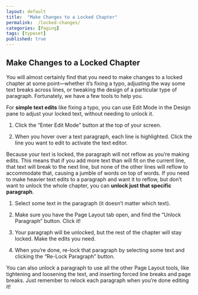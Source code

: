 ```yaml
---
layout: default
title:  "Make Changes to a Locked Chapter"
permalink:  /locked-changes/
categories: [Paging]
tags: [typeset]
published: true
---
```


<section data-type="chapter" class="hsecchapter" data-hederis-type="hsecchapter" id="locked-changes" data-pi-attrs="id: locked-changes; data-tags: typeset;" role="doc-chapter" data-tags="typeset" data-author-name=" " data-book-title=" " title="Make Changes to a Locked Chapter"><h1 data-hederis-type="hblkchaptitle" class="hblkchaptitle" id="pqyGmAcr8">Make Changes to a Locked Chapter</h1><p class="hblkp" data-hederis-type="hblkp" id="pKLtNCzHB">You will almost certainly find that you need to make changes to a locked chapter at some point&#8212;whether it&#8217;s fixing a typo, adjusting the way some text breaks across lines, or tweaking the design of a particular type of paragraph. Fortunately, we have a few tools to help you.</p><p class="hblkp" data-hederis-type="hblkp" id="pjuZUnJ2Q">For <strong class="hspanstrong" data-hederis-type="hspanstrong" id="pineENdLd">simple text edits</strong> like fixing a typo, you can use Edit Mode in the Design pane to adjust your locked text, without needing to unlock it. </p><ol class="hwprnumlist" data-hederis-type="hwprnumlist" id="pJ2W4qCAJ"><li class="hblkoli" data-hederis-type="hblkoli" id="li7COMuNsk"><p class="hblkoli" data-hederis-type="hblklip" id="pZIoUoadZ">Click the &#8220;Enter Edit Mode&#8221; button at the top of your screen.</p></li><li class="hblkoli" data-hederis-type="hblkoli" id="likqDKpcqQ"><p class="hblkoli" data-hederis-type="hblklip" id="pGCn53YvW">When you hover over a text paragraph, each line is highlighted. Click the line you want to edit to activate the text editor.</p></li></ol><p class="hblkp" data-hederis-type="hblkp" id="pAEaVYkmb">Because your text is locked, the paragraph will not reflow as you&#8217;re making edits. This means that if you add more text than will fit on the current line, that text will break to the next line, but none of the other lines will reflow to accommodate that, causing a jumble of words on top of words. If you need to make heavier text edits to a paragraph and want it to reflow, but don&#8217;t want to unlock the whole chapter, you can <strong class="hspanstrong" data-hederis-type="hspanstrong" id="pxYBZfUzq">unlock just that specific paragraph</strong>.</p><ol class="hwprnumlist" data-hederis-type="hwprnumlist" id="pPkHcAr7G"><li class="hblkoli" data-hederis-type="hblkoli" id="limZBe3jPX"><p class="hblkoli" data-hederis-type="hblklip" id="pbhO158yg">Select some text in the paragraph (it doesn&#8217;t matter which text).</p></li><li class="hblkoli" data-hederis-type="hblkoli" id="lirmgkhH1P"><p class="hblkoli" data-hederis-type="hblklip" id="p5ZUQ9fRz">Make sure you have the Page Layout tab open, and find the &#8220;Unlock Paragraph&#8221; button. Click it!</p></li><li class="hblkoli" data-hederis-type="hblkoli" id="liiE7kTMit"><p class="hblkoli" data-hederis-type="hblklip" id="pa6Lyucdv">Your paragraph will be unlocked, but the rest of the chapter will stay locked. Make the edits you need.</p></li><li class="hblkoli" data-hederis-type="hblkoli" id="liZXGqQqQH"><p class="hblkoli" data-hederis-type="hblklip" id="pXmmDntjR">When you&#8217;re done, re-lock that paragraph by selecting some text and clicking the &#8220;Re-Lock Paragraph&#8221; button.</p></li></ol><p class="hblkp" data-hederis-type="hblkp" id="p4VBZDy0h">You can also unlock a paragraph to use all the other Page Layout tools, like tightening and loosening the text, and inserting forced line breaks and page breaks. Just remember to relock each paragraph when you&#8217;re done editing it!</p></section>